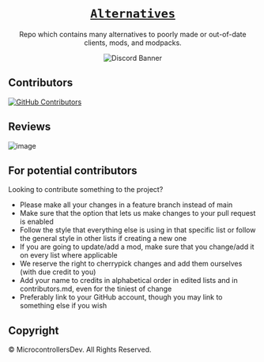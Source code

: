 <div align="center">

# [`Alternatives`](https://alternatives.microcontrollers.dev)

Repo which contains many
alternatives to poorly made
or out-of-date clients, mods,
and modpacks.

![Discord Banner](https://discordapp.com/api/guilds/778792141932986398/widget.png?style=banner2)

</div>

## Contributors

[![GitHub Contributors](https://contrib.rocks/image?repo=MicrocontrollersDev/Alternatives)](https://alternatives.microcontrollers.dev/contributors)

## Reviews

![image](https://user-images.githubusercontent.com/66657148/233866045-91740fb6-47f9-4715-95a1-189bf4221e82.png)

## For potential contributors

Looking to contribute something to the project?

* Please make all your changes in a feature branch instead of main
* Make sure that the option that lets us make changes to your pull request is enabled
* Follow the style that everything else is using in that specific list or follow the general style in other lists if creating a new one
* If you are going to update/add a mod, make sure that you change/add it on every list where applicable
* We reserve the right to cherrypick changes and add them ourselves (with due credit to you)
* Add your name to credits in alphabetical order in edited lists and in contributors.md, even for the tiniest of change
* Preferably link to your GitHub account, though you may link to something else if you wish

## Copyright

© MicrocontrollersDev. All Rights Reserved.
